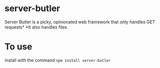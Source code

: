 # server-butler

Server Butler is a picky, opinionated web framework that only handles GET requests*
*It also handles files.


# To use

install with the command `npm install server-butler`
